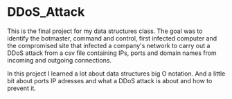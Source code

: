 # DDoS_Attack
This is the final project for my data structures class. The goal was to identify the botmaster, command and control, first infected computer and the compromised site that infected a company's network to carry out a DDoS attack from a csv file containing IPs, ports and domain names from incoming and outgoing connections.

In this project I learned a lot about data structures big O notation. And a little bit about ports IP adresses and what a DDoS attack is about and how to prevent it.
